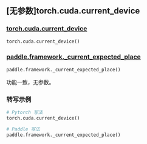 ## [无参数]torch.cuda.current_device

### [torch.cuda.current_device](https://pytorch.org/docs/1.13/generated/torch.cuda.current_device.html#torch.cuda.current_device)

```python
torch.cuda.current_device()
```

### [paddle.framework._current_expected_place]()

```python
paddle.framework._current_expected_place()
```

功能一致，无参数。

### 转写示例
```python
# Pytorch 写法
torch.cuda.current_device()

# Paddle 写法
paddle.framework._current_expected_place()
```
